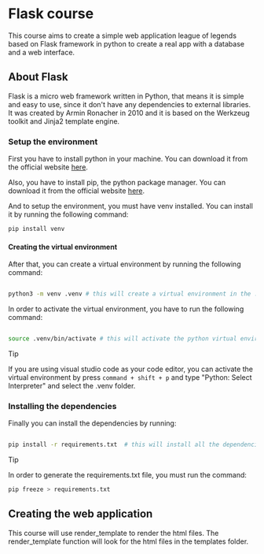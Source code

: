 # Flask course
This course aims to create a simple web application league of legends based on Flask framework in python to create a real app with a database and a web interface.

## About Flask

Flask is a micro web framework written in Python, that means it is simple and easy to use, since it don't have any dependencies to external libraries. It was created by Armin Ronacher in 2010 and it is based on the Werkzeug toolkit and Jinja2 template engine.

### Setup the environment

First you have to install python in your machine. You can download it from the official website [here](https://www.python.org/downloads/).

Also, you have to install pip, the python package manager. You can download it from the official website [here](https://pip.pypa.io/en/stable/installing/).


And to setup the environment, you must have venv installed. You can install it by running the following command:

```bash
pip install venv
```
#### Creating the virtual environment
After that, you can create a virtual environment by running the following command:

```bash

python3 -m venv .venv # this will create a virtual environment in the .venv folder (for linux users)

```

In order to activate the virtual environment, you have to run the following command:

```bash

source .venv/bin/activate # this will activate the python virtual environment (for linux users)

```
>[!TIP]
> If you are using visual studio code as your code editor, you can activate the virtual environment by press `command + shift + p` and type "Python: Select Interpreter" and select the .venv folder.

### Installing the dependencies

Finally you can install the dependencies by running:
```bash

pip install -r requirements.txt  # this will install all the dependencies in the requirements.txt file

```

>[!TIP] 
>In order to generate the requirements.txt file, you must run the command:
> ```bash
> pip freeze > requirements.txt
> ```

## Creating the web application

This course will use render_template to render the html files. The render_template function will look for the html files in the templates folder.
